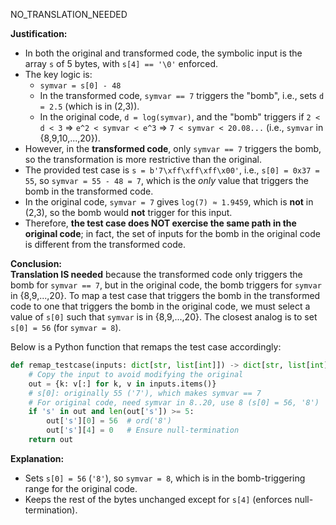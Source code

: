 NO_TRANSLATION_NEEDED

**Justification:**

- In both the original and transformed code, the symbolic input is the array `s` of 5 bytes, with `s[4] == '\0'` enforced.
- The key logic is:  
  - `symvar = s[0] - 48`  
  - In the transformed code, `symvar == 7` triggers the "bomb", i.e., sets `d = 2.5` (which is in (2,3)).  
  - In the original code, `d = log(symvar)`, and the "bomb" triggers if `2 < d < 3` ⇒ `e^2 < symvar < e^3` ⇒ `7 < symvar < 20.08...` (i.e., `symvar` in {8,9,10,...,20}).
- However, in the **transformed code**, only `symvar == 7` triggers the bomb, so the transformation is more restrictive than the original.
- The provided test case is `s = b'7\xff\xff\xff\x00'`, i.e., `s[0] = 0x37 = 55`, so `symvar = 55 - 48 = 7`, which is the *only* value that triggers the bomb in the transformed code.
- In the original code, `symvar = 7` gives `log(7) ≈ 1.9459`, which is **not** in (2,3), so the bomb would **not** trigger for this input.
- Therefore, **the test case does NOT exercise the same path in the original code**; in fact, the set of inputs for the bomb in the original code is different from the transformed code.

**Conclusion:**  
**Translation IS needed** because the transformed code only triggers the bomb for `symvar == 7`, but in the original code, the bomb triggers for `symvar` in {8,9,...,20}. To map a test case that triggers the bomb in the transformed code to one that triggers the bomb in the original code, we must select a value of `s[0]` such that `symvar` is in {8,9,...,20}. The closest analog is to set `s[0] = 56` (for `symvar = 8`).

Below is a Python function that remaps the test case accordingly:

```python
def remap_testcase(inputs: dict[str, list[int]]) -> dict[str, list[int]]:
    # Copy the input to avoid modifying the original
    out = {k: v[:] for k, v in inputs.items()}
    # s[0]: originally 55 ('7'), which makes symvar == 7
    # For original code, need symvar in 8..20, use 8 (s[0] = 56, '8')
    if 's' in out and len(out['s']) >= 5:
        out['s'][0] = 56  # ord('8')
        out['s'][4] = 0   # Ensure null-termination
    return out
```
**Explanation:**  
- Sets `s[0] = 56` (`'8'`), so `symvar = 8`, which is in the bomb-triggering range for the original code.
- Keeps the rest of the bytes unchanged except for `s[4]` (enforces null-termination).